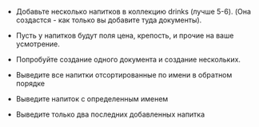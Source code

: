 - Добавьте несколько напитков в коллекцию drinks (лучше 5-6).
(Она создастся - как только вы добавите туда документы).
- Пусть у напитков будут поля цена, крепость, и прочие на ваше усмотрение.

- Попробуйте создание одного документа и создание нескольких.
- Выведите все напитки отсортированные по имени в обратном порядке
- Выведите напиток с определенным именем
- Выведите только два последних добавленных напитка


